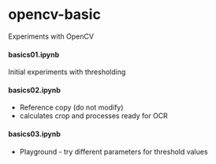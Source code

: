# opencv-basic
Experiments with OpenCV

#### basics01.ipynb
Initial experiments with thresholding

#### basics02.ipynb
* Reference copy (do not modify)
* calculates crop and processes ready for OCR

#### basics03.ipynb
* Playground - try different parameters for threshold values

